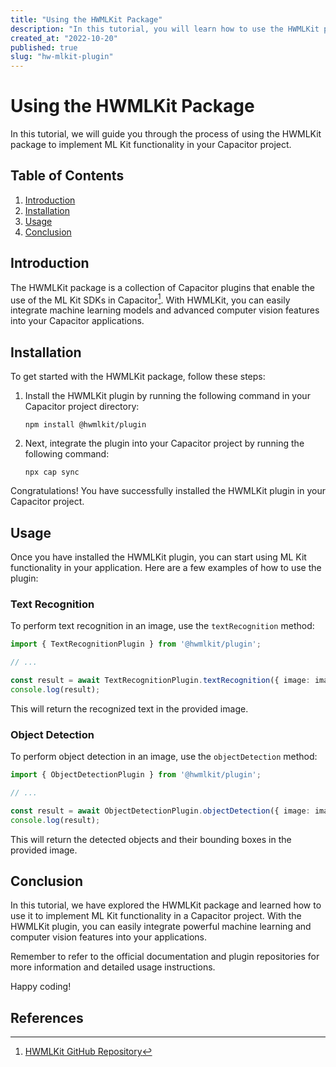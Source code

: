 ```yaml
---
title: "Using the HWMLKit Package"
description: "In this tutorial, you will learn how to use the HWMLKit package to implement ML Kit functionality in your Capacitor project."
created_at: "2022-10-20"
published: true
slug: "hw-mlkit-plugin"
---
```


# Using the HWMLKit Package

In this tutorial, we will guide you through the process of using the HWMLKit package to implement ML Kit functionality in your Capacitor project.

## Table of Contents
1. [Introduction](#introduction)
2. [Installation](#installation)
3. [Usage](#usage)
4. [Conclusion](#conclusion)

## Introduction
The HWMLKit package is a collection of Capacitor plugins that enable the use of the ML Kit SDKs in Capacitor[^1]. With HWMLKit, you can easily integrate machine learning models and advanced computer vision features into your Capacitor applications.

## Installation
To get started with the HWMLKit package, follow these steps:

1. Install the HWMLKit plugin by running the following command in your Capacitor project directory:
   ```shell
   npm install @hwmlkit/plugin
   ```

2. Next, integrate the plugin into your Capacitor project by running the following command:
   ```shell
   npx cap sync
   ```

Congratulations! You have successfully installed the HWMLKit plugin in your Capacitor project.

## Usage
Once you have installed the HWMLKit plugin, you can start using ML Kit functionality in your application. Here are a few examples of how to use the plugin:

### Text Recognition
To perform text recognition in an image, use the `textRecognition` method:
```typescript
import { TextRecognitionPlugin } from '@hwmlkit/plugin';

// ...

const result = await TextRecognitionPlugin.textRecognition({ image: imageUrl });
console.log(result);
```
This will return the recognized text in the provided image.

### Object Detection
To perform object detection in an image, use the `objectDetection` method:
```typescript
import { ObjectDetectionPlugin } from '@hwmlkit/plugin';

// ...

const result = await ObjectDetectionPlugin.objectDetection({ image: imageUrl });
console.log(result);
```
This will return the detected objects and their bounding boxes in the provided image.

## Conclusion
In this tutorial, we have explored the HWMLKit package and learned how to use it to implement ML Kit functionality in a Capacitor project. With the HWMLKit plugin, you can easily integrate powerful machine learning and computer vision features into your applications.

Remember to refer to the official documentation and plugin repositories for more information and detailed usage instructions.

Happy coding!

## References
[^1]: [HWMLKit GitHub Repository](https://github.com/hwmlkit-team/hwmlkit)
